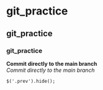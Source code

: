 # git_practice  
## git_practice  
### git_practice
__Commit directly to the main branch__  
_Commit directly to the main branch_

`$('.prev').hide();`  


